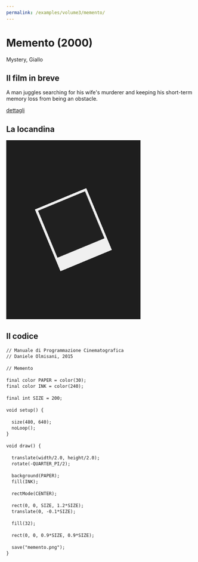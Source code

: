 ```yaml
---
permalink: /examples/volume3/memento/
---
```

# Memento (2000)

Mystery, Giallo

## Il film in breve
A man juggles searching for his wife's murderer and keeping his short-term memory loss from being an obstacle.

[dettagli](https://www.imdb.com/title/tt0209144/)

## La locandina
<img src="memento.png"  width="360px" title="Memento">


## Il codice
```processing
// Manuale di Programmazione Cinematografica
// Daniele Olmisani, 2015

// Memento

final color PAPER = color(30);
final color INK = color(240);

final int SIZE = 200;

void setup() {
  
  size(480, 640);
  noLoop();
}

void draw() {
  
  translate(width/2.0, height/2.0);
  rotate(-QUARTER_PI/2);
  
  background(PAPER);
  fill(INK);
  
  rectMode(CENTER);
  
  rect(0, 0, SIZE, 1.2*SIZE);
  translate(0, -0.1*SIZE);
  
  fill(32);
  
  rect(0, 0, 0.9*SIZE, 0.9*SIZE);
  
  save("memento.png");
}
```
